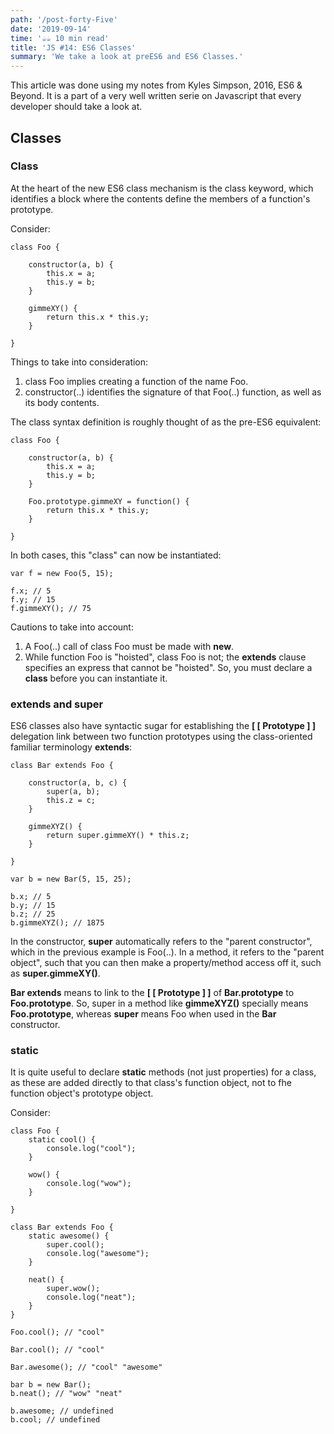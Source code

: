 ```yaml
---
path: '/post-forty-Five'
date: '2019-09-14'
time: '☕️☕️ 10 min read'
title: 'JS #14: ES6 Classes'
summary: 'We take a look at preES6 and ES6 Classes.'
---
```


This article was done using my notes from Kyles Simpson, 2016, ES6 & Beyond. It is a part of a very well written serie on Javascript that every developer should take a look at.

## Classes

### Class

At the heart of the new ES6 class mechanism is the class keyword, which identifies a block where the contents define the members of a function's prototype.

Consider:

```
class Foo {

    constructor(a, b) {
        this.x = a;
        this.y = b;
    }

    gimmeXY() {
        return this.x * this.y;
    }

}
```

Things to take into consideration:

1. class Foo implies creating a function of the name Foo.
2. constructor(..) identifies the signature of that Foo(..) function, as well as its body contents.

The class syntax definition is roughly thought of as the pre-ES6 equivalent:

```
class Foo {

    constructor(a, b) {
        this.x = a;
        this.y = b;
    }

    Foo.prototype.gimmeXY = function() {
        return this.x * this.y;
    }

}
```

In both cases, this "class" can now be instantiated:

```
var f = new Foo(5, 15);

f.x; // 5
f.y; // 15
f.gimmeXY(); // 75
```

Cautions to take into account:

1. A Foo(..) call of class Foo must be made with **new**.
2. While function Foo is "hoisted", class Foo is not; the **extends** clause specifies an express that cannot be "hoisted". So, you must declare a **class** before you can instantiate it.

### extends and super

ES6 classes also have syntactic sugar for establishing the **[ [ Prototype ] ]** delegation link between two function prototypes using the class-oriented familiar terminology **extends**:

```
class Bar extends Foo {

    constructor(a, b, c) {
        super(a, b);
        this.z = c;
    }

    gimmeXYZ() {
        return super.gimmeXY() * this.z;
    }

}

var b = new Bar(5, 15, 25);

b.x; // 5
b.y; // 15
b.z; // 25
b.gimmeXYZ(); // 1875
```

In the constructor, **super** automatically refers to the "parent constructor", which in the previous example is Foo(..). In a method, it refers to the "parent object", such that you can then make a property/method access off it, such as **super.gimmeXY()**.

**Bar extends** means to link to the **[ [ Prototype ] ]** of **Bar.prototype** to **Foo.prototype**. So, super in a method like **gimmeXYZ()** specially means **Foo.prototype**, whereas **super** means Foo when used in the **Bar** constructor.

### static

It is quite useful to declare **static** methods (not just properties) for a class, as these are added directly to that class's function object, not to fhe function object's prototype object.

Consider:

```
class Foo {
    static cool() {
        console.log("cool");
    }

    wow() {
        console.log("wow");
    }

}

class Bar extends Foo {
    static awesome() {
        super.cool();
        console.log("awesome");
    }

    neat() {
        super.wow();
        console.log("neat");
    }
}

Foo.cool(); // "cool"

Bar.cool(); // "cool"

Bar.awesome(); // "cool" "awesome"

bar b = new Bar();
b.neat(); // "wow" "neat"

b.awesome; // undefined
b.cool; // undefined
```
